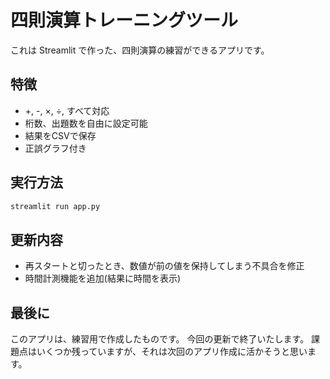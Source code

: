 # 四則演算トレーニングツール

これは Streamlit で作った、四則演算の練習ができるアプリです。

## 特徴
- +, -, ×, ÷, すべて対応
- 桁数、出題数を自由に設定可能
- 結果をCSVで保存
- 正誤グラフ付き 

## 実行方法

```bash
streamlit run app.py
```

## 更新内容

- 再スタートと切ったとき、数値が前の値を保持してしまう不具合を修正
- 時間計測機能を追加(結果に時間を表示)

## 最後に

このアプリは、練習用で作成したものです。
今回の更新で終了いたします。
課題点はいくつか残っていますが、それは次回のアプリ作成に活かそうと思います。